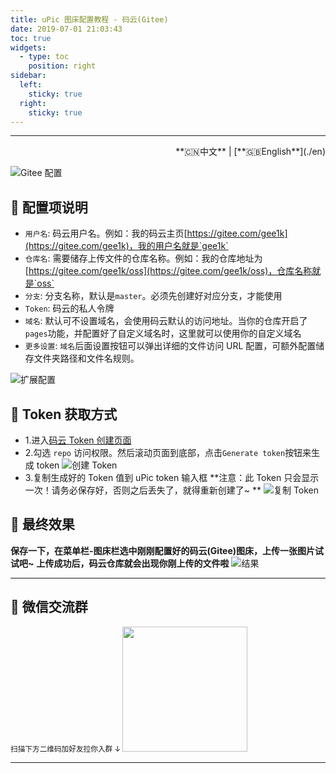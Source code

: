 ```yaml
---
title: uPic 图床配置教程 - 码云(Gitee)
date: 2019-07-01 21:03:43
toc: true
widgets:
  - type: toc
    position: right
sidebar:
  left:
    sticky: true
  right:
    sticky: true
---
```


<hr><!-- i18n --><div align="right">**🇨🇳中文** | [**🇬🇧English**](./en)</div><!-- i18n -->

![Gitee 配置](https://gitee.com/gee1k/oss/raw/master/tutorials/gitee-host.png)

## 📝 配置项说明

- `用户名`: 码云用户名。例如：我的码云主页[https://gitee.com/gee1k](https://gitee.com/gee1k)，我的用户名就是`gee1k`
- `仓库名`: 需要储存上传文件的仓库名称。例如：我的仓库地址为 [https://gitee.com/gee1k/oss](https://gitee.com/gee1k/oss)，仓库名称就是`oss`
- `分支`: 分支名称，默认是`master`。必须先创建好对应分支，才能使用
- `Token`: 码云的私人令牌
- `域名`: 默认可不设置域名，会使用码云默认的访问地址。当你的仓库开启了`pages`功能，并配置好了自定义域名时，这里就可以使用你的自定义域名
- `更多设置`: `域名`后面设置按钮可以弹出详细的文件访问 URL 配置，可额外配置储存文件夹路径和文件名规则。

![扩展配置](https://gitee.com/gee1k/oss/raw/master/tutorials/gitee-host-extension.png)

## 🔑 Token 获取方式

- 1.进入[码云 Token 创建页面](https://gitee.com/profile/personal_access_tokens/new)
- 2.勾选 `repo` 访问权限。然后滚动页面到底部，点击`Generate token`按钮来生成 token
  ![创建 Token](https://gitee.com/gee1k/oss/raw/master/tutorials/gitee-token-1.png)
- 3.复制生成好的 Token 值到 uPic token 输入框
  **注意：此 Token 只会显示一次！请务必保存好，否则之后丢失了，就得重新创建了~ **
  ![复制 Token](https://gitee.com/gee1k/oss/raw/master/tutorials/gitee-token-2.png)

## 🌝 最终效果

**保存一下，在菜单栏-图床栏选中刚刚配置好的码云(Gitee)图床，上传一张图片试试吧~**
**上传成功后，码云仓库就会出现你刚上传的文件啦**
![结果](https://gitee.com/gee1k/oss/raw/master/tutorials/gitee-result.png)

<hr>

## 💌 微信交流群
  <small>扫描下方二维码加好友拉你入群 ↓ </small>
	<img src="https://cdn.jsdelivr.net/gh/gee1k/oss@master/personal/geee1k.JPG" height="200" style="height:200px">

<hr>
